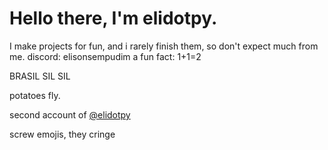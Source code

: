 # Hello there, I'm elidotpy.

I make projects for fun, and i rarely finish them, so don't expect much from me. discord: elisonsempudim a fun fact: 1+1=2

BRASIL SIL SIL

potatoes fly.

second account of [@elidotpy](https://github.com/elidotpy)

screw emojis, they cringe
